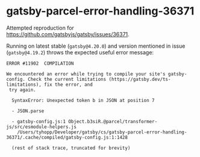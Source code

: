 # gatsby-parcel-error-handling-36371

Attempted reproduction for https://github.com/gatsbyjs/gatsby/issues/36371.

Running on latest stable (`gatsby@4.20.0`) and version mentioned in issue (`gatsby@4.19.2`) throws the expected useful error message:

```
ERROR #11902  COMPILATION

We encountered an error while trying to compile your site's gatsby-config. Check the current limitations (https://gatsby.dev/ts-limitations), fix the error, and
 try again.

  SyntaxError: Unexpected token b in JSON at position 7

  - JSON.parse

  - gatsby-config.js:1 Object.b3siR.@parcel/transformer-js/src/esmodule-helpers.js
    /Users/tyhopp/Developer/gatsby/cs/gatsby-parcel-error-handling-36371/.cache/compiled/gatsby-config.js:1:1428

  (rest of stack trace, truncated for brevity)
```
